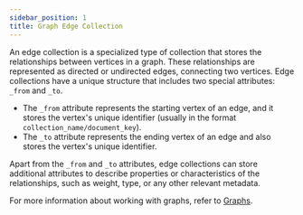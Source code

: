 ```yaml
---
sidebar_position: 1
title: Graph Edge Collection
---
```


An edge collection is a specialized type of collection that stores the relationships between vertices in a graph. These relationships are represented as directed or undirected edges, connecting two vertices. Edge collections have a unique structure that includes two special attributes: `_from` and `_to`.

- The `_from` attribute represents the starting vertex of an edge, and it stores the vertex's unique identifier (usually in the format `collection_name/document_key`).
- The `_to` attribute represents the ending vertex of an edge and also stores the vertex's unique identifier.

Apart from the `_from` and `_to` attributes, edge collections can store additional attributes to describe properties or characteristics of the relationships, such as weight, type, or any other relevant metadata.

For more information about working with graphs, refer to [Graphs](../../graphs/).

<DocCardList />
